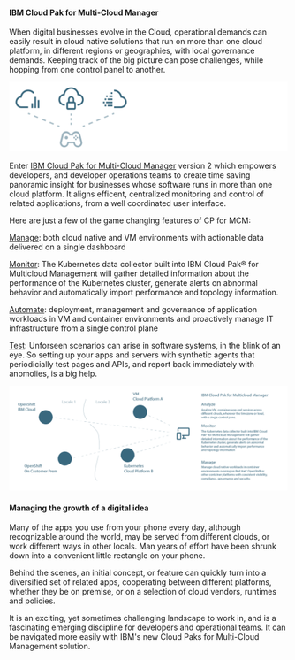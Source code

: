#### IBM Cloud Pak for Multi-Cloud Manager

When digital businesses evolve in the Cloud, operational demands can easily result in cloud native solutions that run on more than one cloud platform, in different regions or geographies, with local governance demands. Keeping track of the big picture can pose challenges, while hopping from one control panel to another. 

![Multi-cloud-manager](./multicloud-manager.png)

Enter [IBM Cloud Pak for Multi-Cloud Manager](https://www.ibm.com/cloud/cloud-pak-for-management) version 2 which empowers developers, and developer operations teams to create time saving panoramic insight for businesses whose software runs in more than one cloud platform. It aligns efficent, centralized monitoring and control of related applications, from a well coordinated user interface.

Here are just a few of the game changing features of CP for MCM:

[Manage](https://www.ibm.com/cloud/cloud-pak-for-management/multicloud): both cloud native and VM environments with actionable data delivered on a single dashboard

[Monitor](https://www.ibm.com/cloud/cloud-pak-for-management/orchestrate-hybrid-monitoring): The Kubernetes data collector built into IBM Cloud Pak® for Multicloud Management will gather detailed information about the performance of the Kubernetes cluster, generate alerts on abnormal behavior and automatically import performance and topology information.

[Automate](https://www.ibm.com/cloud/cloud-pak-for-management/use-cases): deployment, management and governance of application workloads in VM and container environments and proactively manage IT infrastructure from a single control plane

[Test](https://www.ibm.com/cloud/cloud-pak-for-management/orchestrate-hybrid-monitoring): Unforseen scenarios can arise in software systems, in the blink of an eye. So setting up your apps and servers with synthetic agents that periodicially test pages and APIs, and report back immediately with anomolies, is a big help. 

![Multi-cloud-manager](./mcm.png)

#### Managing the growth of a digital idea

Many of the apps you use from your phone every day, although recognizable around the world, may be served from different clouds, or work different ways in other locals. Man years of effort have been shrunk down into a convenient little rectangle on your phone.

Behind the scenes, an initial concept, or feature can quickly turn into a diversified set of related apps, cooperating between different platforms, whether they be on premise, or on a selection of cloud vendors, runtimes and policies. 

It is an exciting, yet sometimes challenging landscape to work in, and is a fascinating emerging discipline for developers and operational teams. It can be navigated more easily with IBM's new Cloud Paks for Multi-Cloud Management solution.
